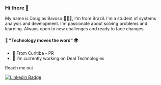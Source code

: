 ### Hi there 👋

  My name is Douglas Bavoso 👨🏻‍💻, I'm from Brazil. I'm a student of systems analysis and development.
  I'm passionate about solving problems and learning. Always open to new challenges and ready to face changes.
  
  
  #### 🧐 "Technology moves the word" 🌍
 

- 📍 From Curitiba - PR
- 🔭 I’m currently working on Deal Technologies

Reach me out 

[![Linkedin Badge](https://img.shields.io/badge/-Douglas%20Bavoso-6633cc?style=flat-square&logo=Linkedin&logoColor=white&link=https://https://www.linkedin.com/in/douglas-bavoso-7647051a4)](https://www.linkedin.com/in/douglas-bavoso-7647051a4) 

